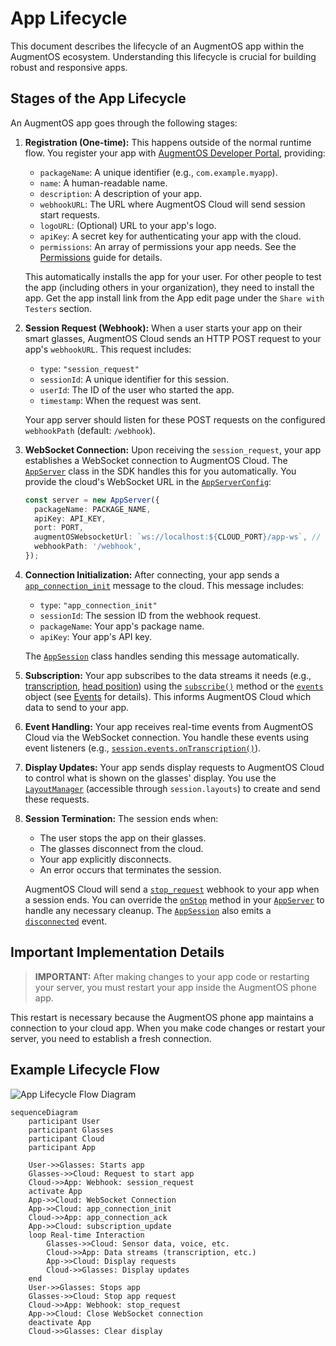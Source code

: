 # App Lifecycle


This document describes the lifecycle of an AugmentOS app within the AugmentOS ecosystem. Understanding this lifecycle is crucial for building robust and responsive apps.

## Stages of the App Lifecycle

An AugmentOS app goes through the following stages:

1.  **Registration (One-time):**  This happens outside of the normal runtime flow. You register your app with [AugmentOS Developer Portal](https://console.augmentos.org/apps), providing:
    *   `packageName`: A unique identifier (e.g., `com.example.myapp`).
    *   `name`: A human-readable name.
    *   `description`: A description of your app.
    *   `webhookURL`: The URL where AugmentOS Cloud will send session start requests.
    *   `logoURL`: (Optional) URL to your app's logo.
    *   `apiKey`: A secret key for authenticating your app with the cloud.
    *   `permissions`: An array of permissions your app needs.  See the [Permissions](permissions) guide for details.

    This automatically installs the app for your user.  For other people to test the app (including others in your organization), they need to install the app.  Get the app install link from the App edit page under the `Share with Testers` section.

2.  **Session Request (Webhook):** When a user starts your app on their smart glasses, AugmentOS Cloud sends an HTTP POST request to your app's `webhookURL`. This request includes:

    *   `type`: `"session_request"`
    *   `sessionId`: A unique identifier for this session.
    *   `userId`:  The ID of the user who started the app.
    *   `timestamp`: When the request was sent.

    Your app server should listen for these POST requests on the configured `webhookPath` (default: `/webhook`).

3.  **WebSocket Connection:**  Upon receiving the `session_request`, your app establishes a WebSocket connection to AugmentOS Cloud. The [`AppServer`](/reference/app-server) class in the SDK handles this for you automatically. You provide the cloud's WebSocket URL in the [`AppServerConfig`](/reference/app-server#configuration):

    ```typescript
    const server = new AppServer({
      packageName: PACKAGE_NAME,
      apiKey: API_KEY,
      port: PORT,
      augmentOSWebsocketUrl: `ws://localhost:${CLOUD_PORT}/app-ws`, // Or your cloud URL
      webhookPath: '/webhook',
    });
    ```

4.  **Connection Initialization:**  After connecting, your app sends a [`app_connection_init`](/reference/interfaces/message-types#appconnectioninit) message to the cloud. This message includes:

    *   `type`: `"app_connection_init"`
    *   `sessionId`:  The session ID from the webhook request.
    *   `packageName`:  Your app's package name.
    *   `apiKey`:  Your app's API key.

    The [`AppSession`](/reference/app-session) class handles sending this message automatically.

5.  **Subscription:**  Your app subscribes to the data streams it needs (e.g., [transcription](/reference/interfaces/event-types#transcriptiondata), [head position](/reference/interfaces/event-types#headposition)) using the [`subscribe()`](/reference/app-session#subscribe) method or the [`events`](/reference/managers/event-manager) object (see [Events](./events) for details). This informs AugmentOS Cloud which data to send to your app.

6.  **Event Handling:**  Your app receives real-time events from AugmentOS Cloud via the WebSocket connection. You handle these events using event listeners (e.g., [`session.events.onTranscription()`](/reference/managers/event-manager#ontranscription)).

7.  **Display Updates:**  Your app sends display requests to AugmentOS Cloud to control what is shown on the glasses' display. You use the [`LayoutManager`](/reference/managers/layout-manager) (accessible through `session.layouts`) to create and send these requests.

8.  **Session Termination:**  The session ends when:

    *   The user stops the app on their glasses.
    *   The glasses disconnect from the cloud.
    *   Your app explicitly disconnects.
    *   An error occurs that terminates the session.

    AugmentOS Cloud will send a [`stop_request`](/reference/interfaces/webhook-types#stopwebhookrequest) webhook to your app when a session ends. You can override the [`onStop`](/reference/app-server#onstop-protected) method in your [`AppServer`](/reference/app-server) to handle any necessary cleanup. The [`AppSession`](/reference/app-session) also emits a [`disconnected`](/reference/managers/event-manager#ondisconnected) event.

## Important Implementation Details

> **IMPORTANT:** After making changes to your app code or restarting your server, you must restart your app inside the AugmentOS phone app.

This restart is necessary because the AugmentOS phone app maintains a connection to your cloud app. When you make code changes or restart your server, you need to establish a fresh connection.

## Example Lifecycle Flow

![App Lifecycle Flow Diagram](/img/app-lifecycle-flow.png)

```mermaid
sequenceDiagram
    participant User
    participant Glasses
    participant Cloud
    participant App

    User->>Glasses: Starts app
    Glasses->>Cloud: Request to start app
    Cloud->>App: Webhook: session_request
    activate App
    App->>Cloud: WebSocket Connection
    App->>Cloud: app_connection_init
    Cloud->>App: app_connection_ack
    App->>Cloud: subscription_update
    loop Real-time Interaction
        Glasses->>Cloud: Sensor data, voice, etc.
        Cloud->>App: Data streams (transcription, etc.)
        App->>Cloud: Display requests
        Cloud->>Glasses: Display updates
    end
    User->>Glasses: Stops app
    Glasses->>Cloud: Stop app request
    Cloud->>App: Webhook: stop_request
    App->>Cloud: Close WebSocket connection
    deactivate App
    Cloud->>Glasses: Clear display
```
